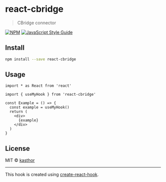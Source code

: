 # react-cbridge

> CBridge connector

[![NPM](https://img.shields.io/npm/v/react-cbridge.svg)](https://www.npmjs.com/package/react-cbridge) [![JavaScript Style Guide](https://img.shields.io/badge/code_style-standard-brightgreen.svg)](https://standardjs.com)

## Install

```bash
npm install --save react-cbridge
```

## Usage

```tsx
import * as React from 'react'

import { useMyHook } from 'react-cbridge'

const Example = () => {
  const example = useMyHook()
  return (
    <div>
      {example}
    </div>
  )
}
```

## License

MIT © [kasthor](https://github.com/kasthor)

---

This hook is created using [create-react-hook](https://github.com/hermanya/create-react-hook).
